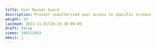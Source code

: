 ```yaml
---
title: User Router Guard
description: Prevent unauthorized user access to specific screens
weight: 19
lastmod: 2021-11-01T10:23:30-09:00
draft: false
vimeo: 348515493
emoji: 👤
---
```

